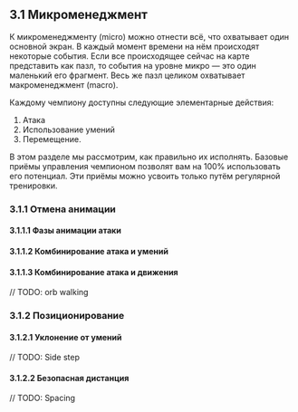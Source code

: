 ## 3.1 Микроменеджмент

К микроменеджменту (micro) можно отнести всё, что охватывает один основной экран. В каждый момент времени на нём происходят некоторые события. Если все происходящее сейчас на карте представить как пазл, то события на уровне микро — это один маленький его фрагмент. Весь же пазл целиком охватывает макроменеджмент (macro).

Каждому чемпиону доступны следующие элементарные действия:

1. Атака
2. Использование умений
3. Перемещение.

В этом разделе мы рассмотрим, как правильно их исполнять. Базовые приёмы управления чемпионом позволят вам на 100% использовать его потенциал. Эти приёмы можно усвоить только путём регулярной тренировки.

### 3.1.1 Отмена анимации

#### 3.1.1.1 Фазы анимации атаки

#### 3.1.1.2 Комбинирование атака и умений

#### 3.1.1.3 Комбинирование атака и движения

// TODO: orb walking

### 3.1.2 Позиционирование

#### 3.1.2.1 Уклонение от умений

// TODO: Side step

#### 3.1.2.2 Безопасная дистанция

// TODO: Spacing

